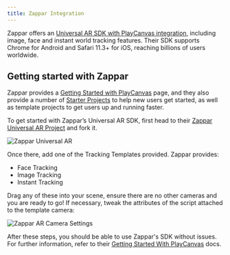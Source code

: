 ```yaml
---
title: Zappar Integration
---
```


Zappar offers an [Universal AR SDK with PlayCanvas integration][1], including image, face and instant world tracking features. Their SDK supports Chrome for Android and Safari 11.3+ for iOS, reaching billions of users worldwide.

## Getting started with Zappar

Zappar provides a [Getting Started with PlayCanvas][2] page, and they also provide a number of [Starter Projects][3] to help new users get started, as well as template projects to get users up and running faster.

To get started with Zappar’s Universal AR SDK, first head to their [Zappar Universal AR Project][4] and fork it.

![Zappar Universal AR](/img/user-manual/xr/ar/zappar-universal-ar.png)

Once there, add one of the Tracking Templates provided. Zappar provides:

- Face Tracking
- Image Tracking
- Instant Tracking

Drag any of these into your scene, ensure there are no other cameras and you are ready to go! If necessary, tweak the attributes of the script attached to the template camera:

![Zappar AR Camera Settings](/img/user-manual/xr/ar/zappar-camera-settings.png)

After these steps, you should be able to use Zappar's SDK without issues. For further information, refer to their [Getting Started With PlayCanvas][2] docs.

[1]: https://zap.works/universal-ar/playcanvas/
[2]: https://docs.zap.works/universal-ar/playcanvas/getting-started/
[3]: https://playcanvas.com/user/zappar
[4]: https://playcanvas.com/project/797342/overview/instant-tracking--particles
